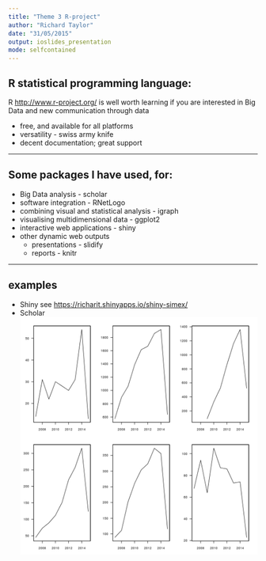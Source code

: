 ```yaml
---
title: "Theme 3 R-project"
author: "Richard Taylor"
date: "31/05/2015"
output: ioslides_presentation
mode: selfcontained
---
```


## R statistical programming language:
R <http://www.r-project.org/> is well worth learning if you are interested in Big Data and new communication through data

- free, and available for all platforms
- versatility - swiss army knife
- decent documentation; great support
---
## Some packages I have used, for:

- Big Data analysis - scholar
- software integration - RNetLogo
- combining visual and statistical analysis - igraph
- visualising multidimensional data - ggplot2
- interactive web applications - shiny
- other dynamic web outputs
    + presentations - slidify
    + reports - knitr
---
## examples
- Shiny see <https://richarit.shinyapps.io/shiny-simex/>
- Scholar
![plot of chunk unnamed-chunk-1](assets/fig/unnamed-chunk-1-1.png) 
